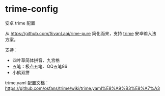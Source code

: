 # trime-config
安卓 trime 配置

从 <https://github.com/SivanLaai/rime-pure> 简化而来，支持 [trime](https://github.com/osfans/trime) 安卓输入法方案。

支持：
- 四叶草简体拼音、九宫格
- 五笔：极点五笔、QQ五笔86
- 小鹤双拼

trime.yaml 配置文档：<https://github.com/osfans/trime/wiki/trime.yaml%E8%A9%B3%E8%A7%A3>
